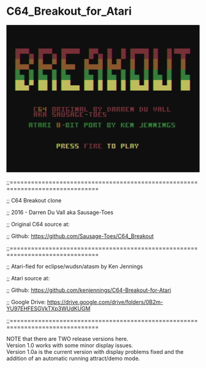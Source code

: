 # C64_Breakout_for_Atari

[![BreakoutTitleScreen](https://github.com/kenjennings/C64-Breakout-for-Atari/blob/master/BreakoutTitleScreen.png)](#features)


;;===============================================================================

;; C64 Breakout clone

;; 2016 - Darren Du Vall aka Sausage-Toes

;; Original C64 source at: 

;; Github: https://github.com/Sausage-Toes/C64_Breakout

;;===============================================================================

;; Atari-fied for eclipse/wudsn/atasm by Ken Jennings

;; Atari source at:

;; Github: https://github.com/kenjennings/C64-Breakout-for-Atari

;; Google Drive: https://drive.google.com/drive/folders/0B2m-YU97EHFESGVkTXp3WUdKUGM

;;===============================================================================

NOTE that there are TWO release versions here.  
Version 1.0 works with some minor display issues.  
Version 1.0a is the current version with display problems fixed and the addition of an automatic running attract/demo mode. 
